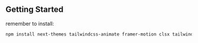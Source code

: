 
## Getting Started

remember to install:

```bash
npm install next-themes tailwindcss-animate framer-motion clsx tailwind-merge react-icons

```
